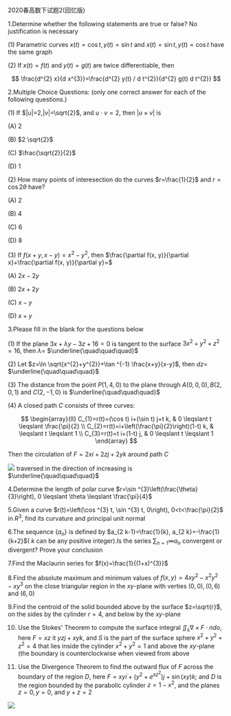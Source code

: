 2020春高数下试题2(回忆版)

1.Determine whether the following statements are true or false? No justification is necessary

(1) Parametric curves $x(t)=\cos t, y(t)=\sin t$ and $x(t)=\sin t, y(t)=\cos t$ have the same graph

(2) If $x(t)=f(t)$ and $y(t)=g(t)$ are twice differentiable, then

$$
\frac{d^{2} x}{d x^{3}}=\frac{d^{2} y(t) / d t^{2}}{d^{2} g(t) d t^{2}}
$$

2.Multiple Choice Questions: (only one correct answer for each of the following questions.)

(1) If $|u|=2,|v|=\sqrt{2}$, and $u \cdot v=2$, then $|u \times v|$ is

(A) 2

(B) $2 \sqrt{2}$

(C) $\frac{\sqrt{2}}{2}$

(D) 1

(2) How many points of interesection do the curves $r=\frac{1}{2}$ and $r=\cos 2 \theta$ have?

(A) 2

(B) 4

(C) 6

(D) 8

(3) If $f(x+y, x-y)=x^{2}-y^{2}$, then $\frac{\partial f(x, y)}{\partial x}+\frac{\partial f(x, y)}{\partial y}=$

(A) $2 x-2 y$

(B) $2 x+2 y$

(C) $x-y$

(D) $x+y$

3.Please fill in the blank for the questions below

(1) If the plane $3 x+\lambda y-3 z+16=0$ is tangent to the surface $3 x^{2}+y^{2}+z^{2}=16$, then $\lambda=$ $\underline{\quad\quad\quad}$

(2) Let $z=\ln \sqrt{x^{2}+y^{2}}+\tan ^{-1} \frac{x+y}{x-y}$, then $d z=$ $\underline{\quad\quad\quad}$

(3) The distance from the point $P(1,4,0)$ to the plane through $A(0,0,0), B(2,0,1)$ and $C(2,-1,0)$ is $\underline{\quad\quad\quad}$

(4) A closed path $C$ consists of three curves:

$$
\begin{array}{ll}
C_{1}=r(t)=(\cos t) i+(\sin t) j+t k, & 0 \leqslant t \leqslant \frac{\pi}{2} \\
C_{2}=r(t)=i+\left(\frac{\pi}{2}\right)(1-t) k, & \leqslant t \leqslant 1 \\
C_{3}=r(t)=t i+(1-t) j, & 0 \leqslant t \leqslant 1
\end{array}
$$

Then the circulation of $F=2 x i+2 z j+2 y k$ around path $C$

![](https://cdn.mathpix.com/cropped/2025_04_21_e5ccb79aa26c13de6700g-1.jpg?height=1987&width=2404&top_left_y=7479&top_left_x=7521) traversed in the direction of increasing is $\underline{\quad\quad\quad}$

4.Determine the length of polar curve $r=\sin ^{3}\left(\frac{\theta}{3}\right), 0 \leqslant \theta \leqslant \frac{\pi}{4}$

5.Given a curve $r(t)=\left(\cos ^{3} t, \sin ^{3} t, 0\right), 0<t<\frac{\pi}{2}$ in $R^{3}$, find its curvature and principal unit normal

6.The sequence $\left\{a_{n}\right\}$ is defined by $a_{2 k-1}=\frac{1}{k}, a_{2 k}=-\frac{1}{k+2}$( $k$ can be any positive integer).Is the series $\sum_{n=1} \infty a_{n}$ convergent or divergent? Prove your conclusion

7.Find the Maclaurin series for $f(x)=\frac{1}{(1+x)^{3}}$

8.Find the absolute maximum and minimum values of $f(x, y)=4 x y^{2}-x^{2} y^{2}-x y^{3}$ on the close triangular region in the $x y$-plane with verties $(0,0),(0,6)$ and $(6,0)$

9.Find the centroid of the solid bounded above by the surface $z=\sqrt{r}$, on the sides by the cylinder $r=4$, and below by the $x y$-plane

10. Use the Stokes' Theorem to compute the surface integral $\iint_{s} \nabla \times F \cdot n d o$, here $F=x z$ it $y z j+x y k$, and $S$ is the part of the surface sphere $x^{2}+y^{2}+z^{2}=4$ that lies inside the cylinder $x^{2}+y^{2}=1$ and above the $x y$-plane (the boundary is counterclockwise when viewed from above

11. Use the Divergence Theorem to find the outward flux of $F$ across the boundary of the region $D$, here $F=x y i+\left(y^{2}+e^{x z^{2}}\right) j+\sin (x y) k$; and $D$ is the region bounded by the parabolic cylinder $z=1-x^{2}$, and the planes $z=0, y=0$, and $y+z=2$

![](https://cdn.mathpix.com/cropped/2025_04_21_e5ccb79aa26c13de6700g-2.jpg?height=2140&width=2668&top_left_y=3347&top_left_x=3305)

